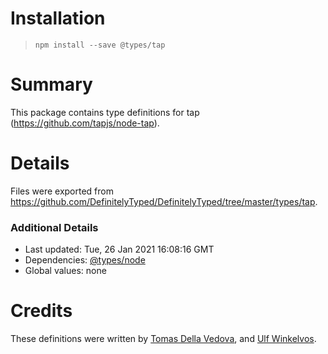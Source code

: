 # Installation
> `npm install --save @types/tap`

# Summary
This package contains type definitions for tap (https://github.com/tapjs/node-tap).

# Details
Files were exported from https://github.com/DefinitelyTyped/DefinitelyTyped/tree/master/types/tap.

### Additional Details
 * Last updated: Tue, 26 Jan 2021 16:08:16 GMT
 * Dependencies: [@types/node](https://npmjs.com/package/@types/node)
 * Global values: none

# Credits
These definitions were written by [Tomas Della Vedova](https://github.com/delvedor), and [Ulf Winkelvos](https://github.com/uwinkelvos).
